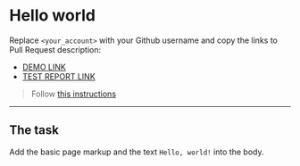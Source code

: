 # Hello world
Replace `<your_account>` with your Github username and copy the links to Pull Request description:
- [DEMO LINK](https://NikaNika12.github.io/layout_hello-world/)
- [TEST REPORT LINK](https://NikaNika12.github.io/layout_hello-world/report/html_report/)

> Follow [this instructions](https://mate-academy.github.io/layout_task-guideline/#how-to-solve-the-layout-tasks-on-github)
___

## The task 
Add the basic page markup and the text `Hello, world!` into the body.
